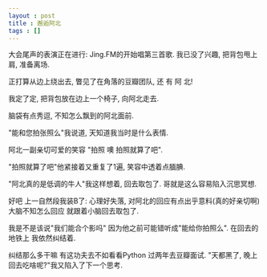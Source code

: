 ```yaml
---
layout : post
title : 邂逅阿北
tags : []
---
```


大会尾声的表演正在进行: Jing.FM的开始唱第三首歌. 我已没了兴趣, 把背包甩上肩, 准备离场.

正打算从边上绕出去, 瞥见了在角落的豆瓣团队, 还 有 阿 北!

我定了定, 把背包放在边上一个椅子, 向阿北走去.

脑袋有点秀逗, 不知怎么飘到的阿北面前.

"能和您拍张照么"我说道, 天知道我当时是什么表情.

阿北一副亲切可爱的笑容 "拍照 噢 拍照就算了吧".

"拍照就算了吧"他紧接着又重复了1遍, 笑容中透着点腼腆.

"阿北真的是低调的牛人"我这样想着, 回去取包了. 哥就是这么容易陷入沉思冥想.

好吧 上一自然段我装B了: 心理好失落, 对阿北的回应有点出乎意料(真的好亲切啊) 大脑不知怎么回应 就跟着小脑回去取包了.

我是不是该说"我们能合个影吗" 因为他之前可能错听成"能给你拍照么". 在回去的地铁上 我依然纠结着.

纠结那么多干嘛 有这功夫去不如看看Python 过两年去豆瓣面试. "天都黑了, 晚上回去吃啥呢?"我又陷入了下一个思考.

